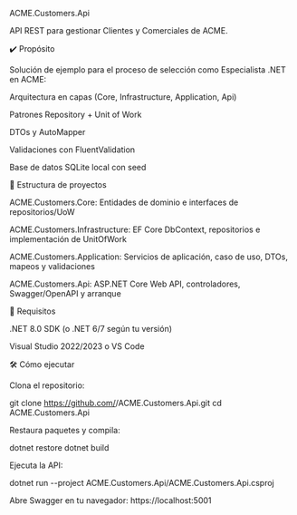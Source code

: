 ACME.Customers.Api

API REST para gestionar Clientes y Comerciales de ACME.

✔️ Propósito

Solución de ejemplo para el proceso de selección como Especialista .NET en ACME:

Arquitectura en capas (Core, Infrastructure, Application, Api)

Patrones Repository + Unit of Work

DTOs y AutoMapper

Validaciones con FluentValidation

Base de datos SQLite local con seed

📂 Estructura de proyectos

ACME.Customers.Core: Entidades de dominio e interfaces de repositorios/UoW

ACME.Customers.Infrastructure: EF Core DbContext, repositorios e implementación de UnitOfWork

ACME.Customers.Application: Servicios de aplicación, caso de uso, DTOs, mapeos y validaciones

ACME.Customers.Api: ASP.NET Core Web API, controladores, Swagger/OpenAPI y arranque

🚀 Requisitos

.NET 8.0 SDK (o .NET 6/7 según tu versión)

Visual Studio 2022/2023 o VS Code

🛠️ Cómo ejecutar

Clona el repositorio:

git clone https://github.com/<tuUsuario>/ACME.Customers.Api.git
cd ACME.Customers.Api

Restaura paquetes y compila:

dotnet restore
dotnet build

Ejecuta la API:

dotnet run --project ACME.Customers.Api/ACME.Customers.Api.csproj

Abre Swagger en tu navegador: https://localhost:5001
